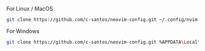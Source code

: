 
For Linux / MacOS

``` bash
git clone https://github.com/c-santos/neovim-config.git ~/.config/nvim
```

For Windows

``` bash
git clone https://github.com/c-santos/neovim-config.git %APPDATA\Local\nvim
```
